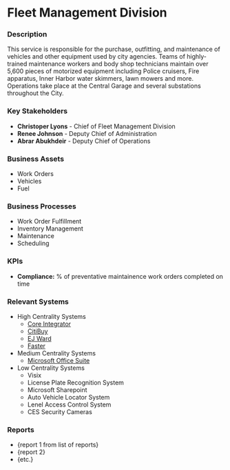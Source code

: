 # Fleet Management Division

### Description
This service is responsible for the purchase, outfitting, and maintenance of vehicles and other equipment used by city agencies. Teams of highly-trained maintenance workers and body shop technicians maintain over 5,600 pieces of motorized equipment including Police cruisers, Fire apparatus, Inner Harbor water skimmers, lawn mowers and more. Operations take place at the Central Garage and several substations throughout the City.

### Key Stakeholders

- **Christoper Lyons** - Chief of Fleet Management Division
- **Renee Johnson** - Deputy Chief of Administration
- **Abrar Abukhdeir** - Deputy Chief of Operations


### Business Assets

- Work Orders
- Vehicles
- Fuel

### Business Processes

- Work Order Fulfillment
- Inventory Management
- Maintenance
- Scheduling

### KPIs

- **Compliance:** % of preventative maintainence work orders completed on time

### Relevant Systems
- High Centrality Systems
    - [Core Integrator](/systems/core-integrator.md)
    - [CitiBuy](/systems/citybuy.md)
    - [EJ Ward](/systems/ej-ward.md)
    - [Faster](/systems/faster.md)
- Medium Centrality Systems
    - [Microsoft Office Suite](/systems/microsoft-office.md)
- Low Centrality Systems
    - Visix
    - License Plate Recognition System
    - Microsoft Sharepoint
    - Auto Vehicle Locator System
    - Lenel Access Control System
    - CES Security Cameras

### Reports
- {report 1 from list of reports}
- {report 2}
- {etc.}
